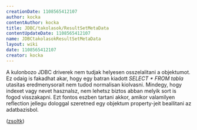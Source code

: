 ```yaml
---
creationDate: 1108565412107 
author: kocka 
contentAuthor: kocka 
title: JDBC/takolasok/ResultSetMetaData 
contentUpdateDate: 1108565412107 
name: JDBCtakolasokResultSetMetaData 
layout: wiki 
date: 1108565412107 
creator: kocka 
---
```

A kulonbozo JDBC driverek nem tudjak helyesen osszelalitani a  objektumot. Ez odaig is fakadhat akar, hogy egy batran kiadott _SELECT * FROM tabla_ utasitas eredmenysorait nem tudod normalisan kiolvasni. Mindegy, hogy indexet vagy nevet hasznalsz, nem lehetsz biztos abban melyik sort is fogod visszakapni. Ezt fontos eszben tartani akkor, amikor valamilyen reflection jellegu dologgal szeretned egy objektum property-jeit beallitani az adatbazisbol.

([zsoltk](../../zsoltk.html))
